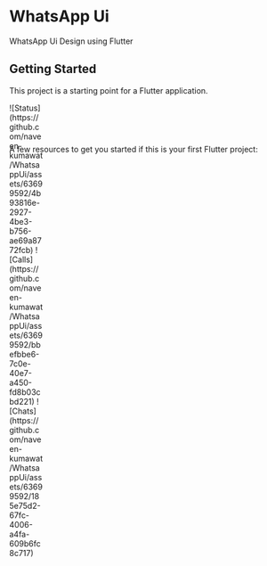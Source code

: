 # WhatsApp Ui

WhatsApp Ui Design using Flutter

## Getting Started

This project is a starting point for a Flutter application.
<div style="width:60px ; height:60px">
![Status](https://github.com/naveen-kumawat/WhatsappUi/assets/63699592/4b93816e-2927-4be3-b756-ae69a8772fcb)
![Calls](https://github.com/naveen-kumawat/WhatsappUi/assets/63699592/bbefbbe6-7c0e-40e7-a450-fd8b03cbd221)
![Chats](https://github.com/naveen-kumawat/WhatsappUi/assets/63699592/185e75d2-67fc-4006-a4fa-609b6fc8c717)
</div>


A few resources to get you started if this is your first Flutter project:


